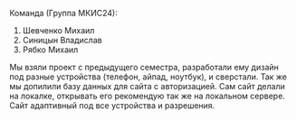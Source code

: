 Команда (Группа МКИС24):
1. Шевченко Михаил
2. Синицын Владислав
3. Рябко Михаил

Мы взяли проект с предыдущего семестра, разработали ему дизайн под разные устройства (телефон, айпад, ноутбук), и сверстали. Так же мы допилили базу данных для сайта с авторизацией. Сам сайт делали на локалке, открывать его рекомендую так же на локальном сервере. Сайт адаптивный под все устройства и разрешения.

